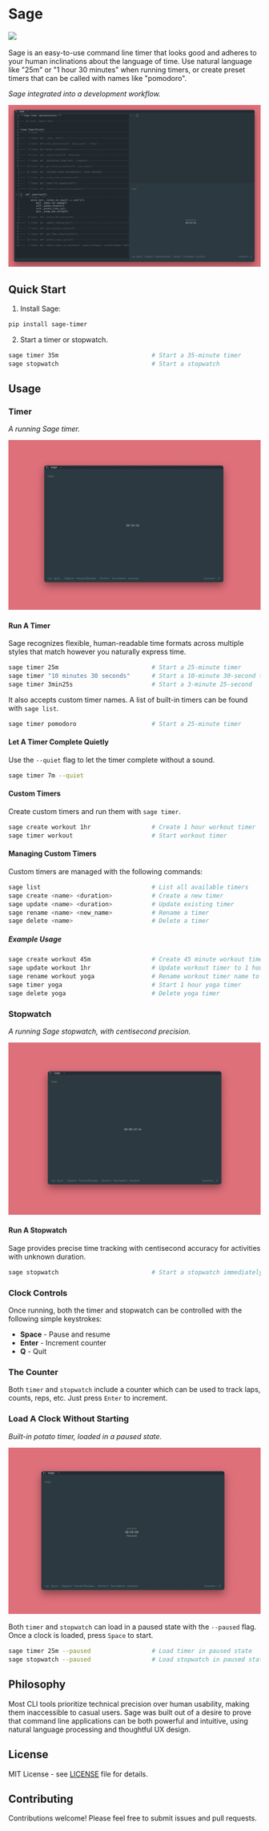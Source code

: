 # Sage

![](https://img.shields.io/badge/Python-3.10+-blue)

Sage is an easy-to-use command line timer that looks good and adheres
to your human inclinations about the language of time. Use natural
language like "25m" or "1 hour 30 minutes" when running timers, or
create preset timers that can be called with names like "pomodoro".

*Sage integrated into a development workflow.*

![Sage pomodoro timer](https://raw.githubusercontent.com/nmsalvatore/sage/main/docs/images/workflow.png)

## Quick Start

1. Install Sage:

```bash
pip install sage-timer
```

2. Start a timer or stopwatch.

```bash
sage timer 35m                          # Start a 35-minute timer
sage stopwatch                          # Start a stopwatch
```

## Usage

### Timer

*A running Sage timer.*

![Sage timer](https://raw.githubusercontent.com/nmsalvatore/sage/main/docs/images/timer.png)

#### Run A Timer

Sage recognizes flexible, human-readable time formats across multiple
styles that match however you naturally express time.

```bash
sage timer 25m                          # Start a 25-minute timer
sage timer "10 minutes 30 seconds"      # Start a 10-minute 30-second timer
sage timer 3min25s                      # Start a 3-minute 25-second
```

It also accepts custom timer names. A list of built-in timers can be
found with `sage list`.

```bash
sage timer pomodoro                     # Start a 25-minute timer
```

#### Let A Timer Complete Quietly

Use the `--quiet` flag to let the timer complete without a sound.

```bash
sage timer 7m --quiet
```

#### Custom Timers

Create custom timers and run them with `sage timer`.

```bash
sage create workout 1hr                 # Create 1 hour workout timer
sage timer workout                      # Start workout timer
```

#### Managing Custom Timers

Custom timers are managed with the following commands:

```bash
sage list                               # List all available timers
sage create <name> <duration>           # Create a new timer
sage update <name> <duration>           # Update existing timer
sage rename <name> <new_name>           # Rename a timer
sage delete <name>                      # Delete a timer
```

##### Example Usage

```bash
sage create workout 45m                 # Create 45 minute workout timer
sage update workout 1hr                 # Update workout timer to 1 hour
sage rename workout yoga                # Rename workout timer name to yoga
sage timer yoga                         # Start 1 hour yoga timer
sage delete yoga                        # Delete yoga timer
```

### Stopwatch

*A running Sage stopwatch, with centisecond precision.*

![Sage stopwatch](https://raw.githubusercontent.com/nmsalvatore/sage/main/docs/images/stopwatch.png)

#### Run A Stopwatch

Sage provides precise time tracking with centisecond accuracy for
activities with unknown duration.

```bash
sage stopwatch                          # Start a stopwatch immediately
```

### Clock Controls

Once running, both the timer and stopwatch can be controlled with the
following simple keystrokes:

- **Space** - Pause and resume
- **Enter** - Increment counter
- **Q** - Quit

### The Counter

Both `timer` and `stopwatch` include a counter which can be used to track
laps, counts, reps, etc. Just press `Enter` to increment.

### Load A Clock Without Starting

*Built-in potato timer, loaded in a paused state.*

![Paused Sage timer](https://raw.githubusercontent.com/nmsalvatore/sage/main/docs/images/paused.png)

Both `timer` and `stopwatch` can load in a paused state with the
`--paused` flag. Once a clock is loaded, press `Space` to start.

```bash
sage timer 25m --paused                 # Load timer in paused state
sage stopwatch --paused                 # Load stopwatch in paused state
```

## Philosophy

Most CLI tools prioritize technical precision over human usability,
making them inaccessible to casual users. Sage was built out of a
desire to prove that command line applications can be both powerful
and intuitive, using natural language processing and thoughtful UX
design.

## License

MIT License - see [LICENSE](https://github.com/nmsalvatore/sage/blob/main/LICENSE) file for details.

## Contributing

Contributions welcome! Please feel free to submit issues and pull requests.

